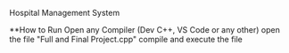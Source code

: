 Hospital Management System

**How to Run
  Open any Compiler (Dev C++, VS Code or any other)
  open the file "Full and Final Project.cpp"
  compile and execute the file

